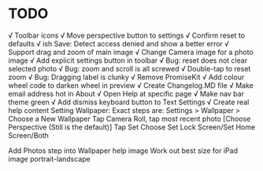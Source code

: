 #  TODO

√ Toolbar icons
√ Move perspective button to settings
√ Confirm reset to defaults
√ ish Save: Detect access denied and show a better error
√ Support drag and zoom of main image
√ Change Camera image for a photo image
√ Add explicit settings button in toolbar
√ Bug: reset does not clear selected photo
√ Bug: zoom and scroll is all screwed
√ Double-tap to reset zoom
√ Bug: Dragging label is clunky
√ Remove PromiseKit
√ Add colour wheel code to darken wheel in preview
√ Create Changelog.MD file
√ Make email address hot in About
√ Open Help at specific page
√ Make nav bar theme green
√ Add dismiss keyboard button to Text Settings
√ Create real help content
    Setting Wallpaper: Exact steps are:
    Settings > Wallpaper > Choose a New Wallpaper 
    Tap Camera Roll, tap most recent photo
    [Choose Perspective (Still is the default)]
    Tap Set
    Choose Set Lock Screen/Set Home Screen/Both

Add Photos step into Wallpaper help image
Work out best size for iPad image portrait-landscape
